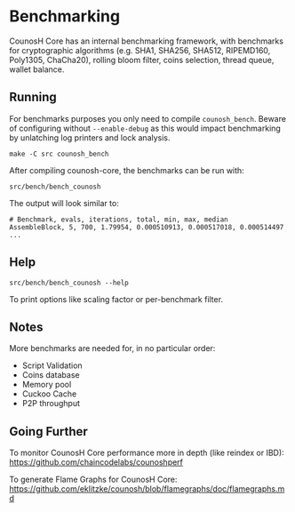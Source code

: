 Benchmarking
============

CounosH Core has an internal benchmarking framework, with benchmarks
for cryptographic algorithms (e.g. SHA1, SHA256, SHA512, RIPEMD160, Poly1305, ChaCha20), rolling bloom filter, coins selection,
thread queue, wallet balance.

Running
---------------------

For benchmarks purposes you only need to compile `counosh_bench`. Beware of configuring without `--enable-debug` as this would impact
benchmarking by unlatching log printers and lock analysis.

    make -C src counosh_bench

After compiling counosh-core, the benchmarks can be run with:

    src/bench/bench_counosh

The output will look similar to:
```
# Benchmark, evals, iterations, total, min, max, median
AssembleBlock, 5, 700, 1.79954, 0.000510913, 0.000517018, 0.000514497
...
```

Help
---------------------

    src/bench/bench_counosh --help

To print options like scaling factor or per-benchmark filter.

Notes
---------------------
More benchmarks are needed for, in no particular order:
- Script Validation
- Coins database
- Memory pool
- Cuckoo Cache
- P2P throughput

Going Further
--------------------

To monitor CounosH Core performance more in depth (like reindex or IBD): https://github.com/chaincodelabs/counoshperf

To generate Flame Graphs for CounosH Core: https://github.com/eklitzke/counosh/blob/flamegraphs/doc/flamegraphs.md
